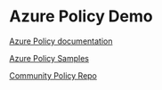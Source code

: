 # Azure Policy Demo

[Azure Policy documentation](https://learn.microsoft.com/en-us/azure/governance/policy/)

[Azure Policy Samples](https://github.com/Azure/azure-policy)

[Community Policy Repo](https://github.com/Azure/Community-Policy)
